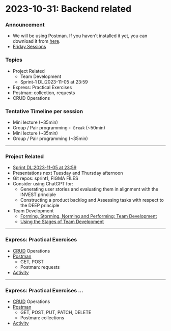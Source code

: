 # 2023-10-31: Backend related 

### Announcement
- We will be using Postman. If you haven't installed it yet, you can download it from [here](https://www.postman.com/downloads/).
- [Friday Sessions](../Optional/README.md)

### Topics

- Project Related
  - Team Development
  - Sprint-1 DL:2023-11-05 at 23:59
- Express: Practical Exercises 
- Postman: collection, requests
- CRUD Operations

### Tentative Timeline per session

- Mini lecture (~35min)
- Group / Pair programming `+ Break` (~50min)
- Mini lecture (~35min)
- Group / Pair programming (~35min)

-----
### Project Related

- [Sprint DL:2023-11-05 at 23:59](https://github.com/tx00-web-fi/project/blob/main/sprint1.md)
- Presentations next Tuesday and Thursday afternoon
- Git repos: sprint1, FIGMA FILES
- Consider using ChatGPT for:
  - Generating user stories and evaluating them in alignment with the INVEST principle
  - Constructing a product backlog and Assessing tasks with respect to the DEEP principle
- Team Development
  - [Forming, Storming, Norming and Performing: Team Development](https://www.indeed.com/career-advice/career-development/forming-storming-norming)
  - [Using the Stages of Team Development](https://hr.mit.edu/learning-topics/teams/articles/stages-development)

-----
### Express: Practical Exercises 

- [CRUD] Operations
- [Postman] 
  - GET, POST
  - Postman: requests
- [Activity](./activity3/README.md)


-----
### Express: Practical Exercises ...

- [CRUD] Operations
- [Postman] 
  - GET, POST, PUT, PATCH, DELETE
  - Postman: collections
- [Activity](./activity4/README.md)


<!-- Links -->
[CRUD]:https://en.wikipedia.org/wiki/Create,_read,_update_and_delete
[Postman]:https://www.postman.com/downloads/
